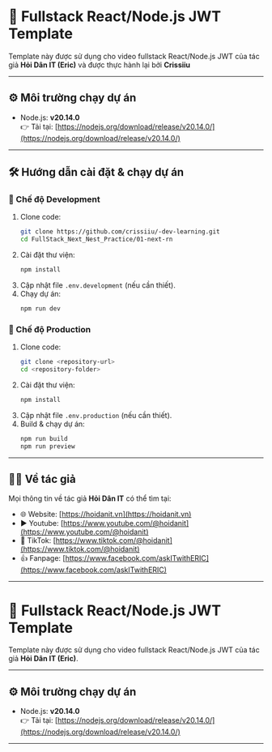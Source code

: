 # 🚀 Fullstack React/Node.js JWT Template

Template này được sử dụng cho video fullstack React/Node.js JWT của tác giả **Hỏi Dân IT (Eric)** và được thực hành lại bởi **Crissiiu**

---

## ⚙️ Môi trường chạy dự án

- Node.js: **v20.14.0**  
  👉 Tải tại: [https://nodejs.org/download/release/v20.14.0/](https://nodejs.org/download/release/v20.14.0/)

---

## 🛠️ Hướng dẫn cài đặt & chạy dự án

### 🔹 Chế độ Development

1. Clone code:
   ```bash
   git clone https://github.com/crissiiu/-dev-learning.git
   cd FullStack_Next_Nest_Practice/01-next-rn
   ```
2. Cài đặt thư viện:
   ```bash
   npm install
   ```
3. Cập nhật file `.env.development` (nếu cần thiết).
4. Chạy dự án:
   ```bash
   npm run dev
   ```

### 🔹 Chế độ Production

1. Clone code:
   ```bash
   git clone <repository-url>
   cd <repository-folder>
   ```
2. Cài đặt thư viện:
   ```bash
   npm install
   ```
3. Cập nhật file `.env.production` (nếu cần thiết).
4. Build & chạy dự án:
   ```bash
   npm run build
   npm run preview
   ```

---

## 👨‍💻 Về tác giả

Mọi thông tin về tác giả **Hỏi Dân IT** có thể tìm tại:

- 🌐 Website: [https://hoidanit.vn](https://hoidanit.vn)
- ▶️ Youtube: [https://www.youtube.com/@hoidanit](https://www.youtube.com/@hoidanit)
- 🎵 TikTok: [https://www.tiktok.com/@hoidanit](https://www.tiktok.com/@hoidanit)
- 👍 Fanpage: [https://www.facebook.com/askITwithERIC](https://www.facebook.com/askITwithERIC)

---

# 🚀 Fullstack React/Node.js JWT Template

Template này được sử dụng cho video fullstack React/Node.js JWT của tác giả **Hỏi Dân IT (Eric)**.

---

## ⚙️ Môi trường chạy dự án

- Node.js: **v20.14.0**  
  👉 Tải tại: [https://nodejs.org/download/release/v20.14.0/](https://nodejs.org/download/release/v20.14.0/)

---

